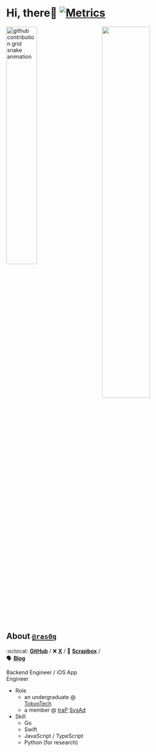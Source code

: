 # Hi, there👋 [![Metrics](https://github.com/ras0q/ras0q/actions/workflows/main.yml/badge.svg)](https://github.com/ras0q/ras0q/actions/workflows/main.yml)

<img align="right" src="https://gist.githubusercontent.com/ras0q/516152e14bb724ad66abe542935668ab/raw/profile.svg" width="50%" />

<picture>
  <source
    media="(prefers-color-scheme: dark)"
    srcset="https://gist.githubusercontent.com/ras0q/516152e14bb724ad66abe542935668ab/raw/github-snake-dark.svg"
  />
  <source
    media="(prefers-color-scheme: light)"
    srcset="https://gist.githubusercontent.com/ras0q/516152e14bb724ad66abe542935668ab/raw/github-snake.svg"
  />
  <img
    alt="github contribution grid snake animation"
    src="https://gist.githubusercontent.com/ras0q/516152e14bb724ad66abe542935668ab/raw/github-snake.svg"
    width="40%"
  />
</picture>

## About [`@ras0q`](https://github.com/ras0q)

:octocat: **[GitHub](https://github.com/ras0q)** / ❌ **[X](https://twitter.com/ras0q)** / 📝 **[Scrapbox](https://scrapbox.io/ras0q)** / 🗣️ **[Blog](https://trap.jp/author/ras)**

Backend Engineer / iOS App Engineer

- Role
  - an undergraduate @ [TokyoTech](https://educ.titech.ac.jp/ict/)
  - a member @ [traP](https://trap.jp/) [SysAd](https://github.com/traPtitech)
- Skill
  - Go
  - Swift
  - JavaScript / TypeScript
  - Python (for research)
